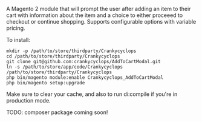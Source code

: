 A Magento 2 module that will prompt the user after adding an item to their cart with information about the item and a choice to either proceeed to checkout or continue shopping. Supports configurable options with variable pricing.

To install:

```
mkdir -p /path/to/store/thirdparty/Crankycyclops
cd /path/to/store/thirdparty/Crankycyclops
git clone git@github.com:crankycyclops/AddToCartModal.git
ln -s /path/to/store/app/code/Crankycyclops /path/to/store/thirdparty/Crankycyclops
php bin/magento module:enable Crankycyclops_AddToCartModal
php bin/magento setup:upgrade
```

Make sure to clear your cache, and also to run di:compile if you're in production mode.

TODO: composer package coming soon!
